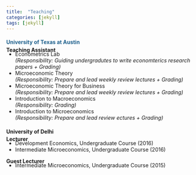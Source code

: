 ```yaml
---
title:  "Teaching"
categories: [jekyll]
tags: [jekyll]
---
```

<h4><strong><p style="color:#1f618d;">University of Texas at Austin</p></strong></h4>
<p style="margin-top:-15px;"><strong>Teaching Assistant</strong>
<!---
<br />(<a href="" target="_blank">Course evaluations</a>)</p>
-->
<ul style="margin-top:-20px;">
  <li>Econometrics Lab </li>  <em> (Responsibility: Guiding undergradutes to write economterics research papers + Grading)</em> 
  <li>Microeconomic Theory</li>  <em>(Responsibility: Prepare and lead weekly review lectures + Grading)</em> 
  <li>Microeconomic Theory for Business </li> <em>(Responsibility: Prepare and lead weekly review lectures + Grading)</em> 
  <li>Introduction to Macroeconomics </li>  <em>(Responsibility: Grading)</em> 
  <li>Introduction to Microeconomics </li> <em>(Responsibility: Prepare and lead review ectures + Grading)</em> 
</ul>   
</p>

<h4><strong><p style="margin-top:20px;" style="color:#1f618d;">University of Delhi</p></strong></h4>
<p style="margin-top:-15px;"><strong>Lecturer</strong>
<!---
<br />(<a href="" target="_blank">Course evaluations</a>)</p>
-->
<ul style="margin-top:-20px;">
  <li>Development Economics, Undergraduate Course (2016)</li>
  <li>Intermediate Microeconomics, Undergraduate Course (2016)</li>
</ul>

<p><strong>Guest Lecturer</strong>
<!---
<br />(<a href="" target="_blank">Course evaluations</a>)</p>
-->
<ul style="margin-top:-20px;">
  <li>Intermediate Microeconomics, Undergraduate Course (2015)</li>
</ul>




